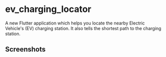 # ev_charging_locator

A new Flutter application which helps you locate the nearby Electric Vehicle's (EV) charging station. 
It also tells the shortest path to the charging station.

## Screenshots


